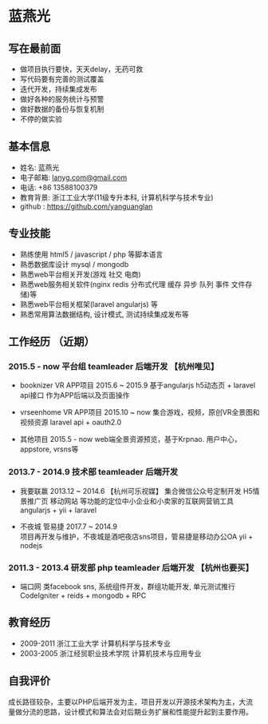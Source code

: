 蓝燕光 
===============

## 写在最前面
* 做项目执行要快，天天delay，无药可救
* 写代码要有完善的测试覆盖
* 迭代开发，持续集成发布
* 做好各种的服务统计与预警
* 做好数据的备份与恢复机制
* 不停的做实验

## 基本信息

* 姓名: 蓝燕光
* 电子邮箱: <lanyg.com@gmail.com>
* 电话: +86 13588100379 
* 教育背景: 浙江工业大学(11级专升本科, 计算机科学与技术专业)
* github : <https://github.com/yanguanglan>
 
## 专业技能
* 熟练使用 html5 / javascript / php 等脚本语言
* 熟悉数据库设计 mysql / mongodb
* 熟悉web平台相关开发(游戏 社交 电商)
* 熟悉web服务相关软件(nginx redis 分布式代理 缓存 异步 队列 事件 文件存储)等
* 熟悉web平台相关框架(laravel angularjs) 等
* 熟悉常用算法数据结构, 设计模式, 测试持续集成发布等

## 工作经历 （近期）

### 2015.5 - now 平台组 teamleader 后端开发 【杭州唯见】

* booknizer VR APP项目 2015.6 ~ 2015.9
基于angularjs h5动态页 + laravel api接口 作为APP后端以及页面操作

* vrseenhome VR APP项目 2015.10 ~  now 
集合游戏，视频，原创VR全景图和视频资源 laravel api + oauth2.0

* 其他项目 2015.5 - now
web端全景资源预览，基于Krpnao. 用户中心，appstore, vrsns等

### 2013.7 - 2014.9 技术部 teamleader 后端开发
* 我要联赢  2013.12 ~ 2014.6  【杭州可乐视媒】
集合微信公众号定制开发 H5情景推广页 移动网站 等功能的定位中小企业和小卖家的互联网营销工具
angularjs + yii + laravel

* 不夜城 管易捷 2017.7 ~ 2014.9  
项目再开发与维护，不夜城是酒吧夜店sns项目，管易捷是移动办公OA
yii + nodejs

### 2011.3 - 2013.4 研发部  php teamleader 后端开发 【杭州也要买】
* 端口网
类facebook sns, 系统组件开发，群组功能开发, 单元测试推行
CodeIgniter + reids + mongodb + RPC

## 教育经历
* 2009-2011   浙江工业大学          计算机科学与技术专业
* 2003-2005   浙江经贸职业技术学院  计算机技术与应用专业

## 自我评价
成长路径较杂，主要以PHP后端开发为主，项目开发以开源技术架构为主，大流量做分流的思路，设计模式和算法会对后期业务扩展和性能提升起到主要作用。
